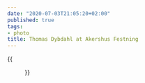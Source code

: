 ```yaml
---
date: "2020-07-03T21:05:20+02:00"
published: true
tags:
- photo
title: Thomas Dybdahl at Akershus Festning
---
```


{{<figure alt="Thomas Dybdahl at Akershus Festning" src="/images/2020-07-03-Thomas-Dybdahl-at-Akershus-Festning.jpg" width="1280">}}
